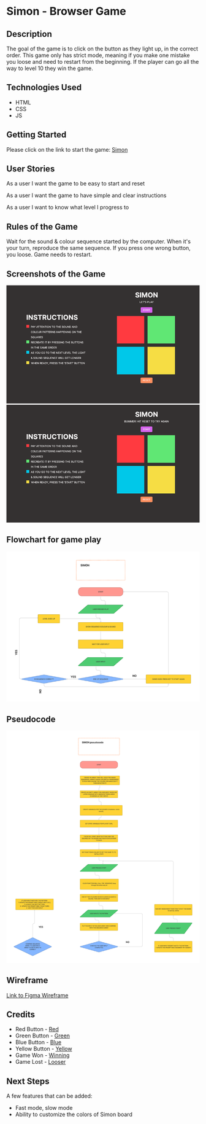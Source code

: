 # Simon - Browser Game

## Description

The goal of the game is to click on the button as they light up, in the correct order. This game only has strict mode, meaning if you make one mistake you loose and need to restart from the beginning. 
If the player can go all the way to level 10 they win the game.

## Technologies Used

* HTML
* CSS
* JS

## Getting Started

Please click on the link to start the game: [Simon](https://iremharnak.github.io/simonGame/)

## User Stories

As a user I want the game to be easy to start and reset

As a user I want the game to have simple and clear instructions 

As a user I want to know what level I progress to

## Rules of the Game

Wait for the sound & colour sequence started by the computer. When it's your turn, reproduce the same sequence. If you press one wrong button, you loose. Game needs to restart.

## Screenshots of the Game

<img src="assets/simonStart.png">
<img src="assets/simonGameOver.png">

## Flowchart for game play

<img src="assets/FlowChart-gamePlay.png">

## Pseudocode

<img src="assets/simonPseudocode.png">

## Wireframe

[Link to Figma Wireframe](https://www.figma.com/proto/vq3C0oPkPNRcgWeXkwuETt/Untitled?node-id=524%3A55&scaling=contain&page-id=0%3A1&starting-point-node-id=524%3A55)

## Credits

* Red Button - [Red](https://s3.amazonaws.com/freecodecamp/simonSound2.mp3)
* Green Button - [Green](https://s3.amazonaws.com/freecodecamp/simonSound1.mp3)
* Blue Button - [Blue](https://s3.amazonaws.com/freecodecamp/simonSound3.mp3)
* Yellow Button - [Yellow](https://s3.amazonaws.com/freecodecamp/simonSound4.mp3)
* Game Won - [Winning](https://freesound.org/search/?q=win+sound)
* Game Lost - [Looser](https://freesound.org/search/?q=loose+sound&f=&w=&s=Automatic+by+relevance&advanced=0&g=1)

## Next Steps

A few features that can be added:
* Fast mode, slow mode
* Ability to customize the colors of Simon board



